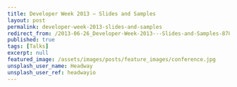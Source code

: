 ```yaml
---
title: Developer Week 2013 — Slides and Samples
layout: post
permalink: developer-week-2013-slides-and-samples
redirect_from: /2013-06-26_Developer-Week-2013---Slides-and-Samples-878221fc03ee
published: true
tags: [Talks]
excerpt: null
featured_image: /assets/images/posts/feature_images/conference.jpg
unsplash_user_name: Headway
unsplash_user_ref: headwayio
---
```

